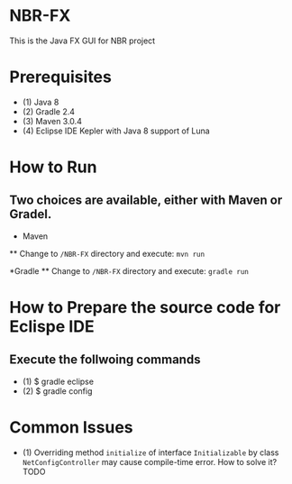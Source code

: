 # NBR-FX
This is the Java FX GUI for NBR project

# Prerequisites

* (1) Java 8
* (2) Gradle 2.4 
* (3) Maven 3.0.4
* (4) Eclipse IDE Kepler with Java 8 support of Luna


# How to Run
Two choices are available, either with Maven or Gradel.
--
* Maven 
	
** Change to `/NBR-FX` directory and execute: `mvn run`

*Gradle 
** Change to `/NBR-FX` directory and execute: `gradle run`

# How to Prepare the source code for Eclispe IDE

Execute the follwoing commands 
--
* (1) $ gradle eclipse 
* (2) $ gradle config


# Common Issues

* (1) Overriding method `initialize` of interface `Initializable` by class `NetConfigController` may cause compile-time error.
	How to solve it?
	TODO

	
